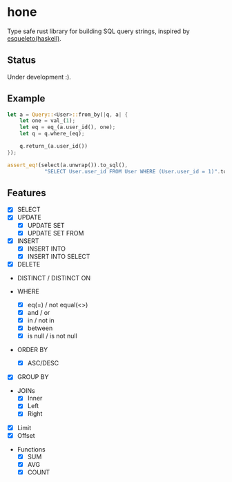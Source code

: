 # hone

Type safe rust library for building SQL query strings, inspired by [esqueleto(haskell)](https://github.com/bitemyapp/esqueleto).

## Status

Under development :).

## Example

```rust
let a = Query::<User>::from_by(|q, a| {
    let one = val_(1);
    let eq = eq_(a.user_id(), one);
    let q = q.where_(eq);

    q.return_(a.user_id())
});

assert_eq!(select(a.unwrap()).to_sql(),
            "SELECT User.user_id FROM User WHERE (User.user_id = 1)".to_string());
```

## Features

- [x] SELECT
- [x] UPDATE
  - [x] UPDATE SET
  - [x] UPDATE SET FROM
- [x] INSERT
  - [x] INSERT INTO
  - [x] INSERT INTO SELECT
- [x] DELETE

- DISTINCT / DISTINCT ON

- WHERE
  - [x] eq(=) / not equal(<>)
  - [x] and / or 
  - [x] in / not in
  - [x] between
  - [x] is null / is not null

- ORDER BY 
  - [x] ASC/DESC

- [x] GROUP BY 

- JOINs
  - [x] Inner
  - [x] Left
  - [x] Right
  
- [x] Limit
- [x] Offset

- Functions
  - [x] SUM
  - [x] AVG
  - [x] COUNT
